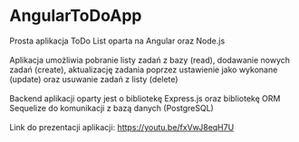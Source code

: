 # AngularToDoApp

Prosta aplikacja ToDo List oparta na Angular oraz Node.js<br><br>
Aplikacja umożliwia pobranie listy zadań z bazy (read), dodawanie nowych zadań (create), aktualizację zadania poprzez ustawienie jako wykonane (update) oraz usuwanie zadań z listy (delete)<br><br>
Backend aplikacji oparty jest o bibliotekę Express.js oraz bibliotekę ORM Sequelize do komunikacji z bazą danych (PostgreSQL)<br><br>
Link do prezentacji aplikacji: https://youtu.be/fxVwJ8eqH7U
